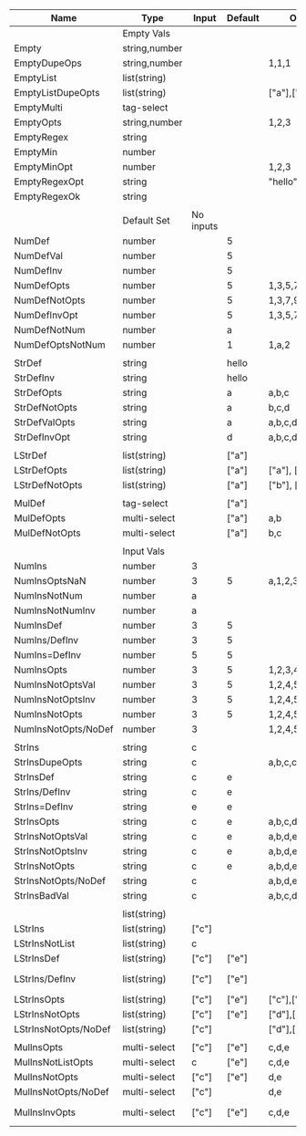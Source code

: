 | Name                 | Type          | Input     | Default | Options           | Validation | -> | Output | Optional | ErrorCreate  |
|----------------------|---------------|-----------|---------|-------------------|------------|----|--------|----------|--------------|
|                      | Empty Vals    |           |         |                   |            |    |        |          |              |
| Empty                | string,number |           |         |                   |            |    | ""     | false    |              |
| EmptyDupeOps         | string,number |           |         | 1,1,1             |            |    |        |          | unique       |
| EmptyList            | list(string)  |           |         |                   |            |    | ""     | false    |              |
| EmptyListDupeOpts    | list(string)  |           |         | ["a"],["a"]       |            |    |        |          | unique       |
| EmptyMulti           | tag-select    |           |         |                   |            |    | ""     | false    |              |
| EmptyOpts            | string,number |           |         | 1,2,3             |            |    | ""     | false    |              |
| EmptyRegex           | string        |           |         |                   | world      |    |        |          | regex error  |
| EmptyMin             | number        |           |         |                   | 1-10       |    |        |          | 1 <  < 10    |
| EmptyMinOpt          | number        |           |         | 1,2,3             | 2-5        |    |        |          | 2 <  < 5     |
| EmptyRegexOpt        | string        |           |         | "hello","goodbye" | goodbye    |    |        |          | regex error  |
| EmptyRegexOk         | string        |           |         |                   | .*         |    | ""     | false    |              |
|                      |               |           |         |                   |            |    |        |          |              |
|                      | Default Set   | No inputs |         |                   |            |    |        |          |              |
| NumDef               | number        |           | 5       |                   |            |    | 5      | true     |              |
| NumDefVal            | number        |           | 5       |                   | 3-7        |    | 5      | true     |              |
| NumDefInv            | number        |           | 5       |                   | 10-        |    |        |          | 10 < 5 < 0   |
| NumDefOpts           | number        |           | 5       | 1,3,5,7           | 2-6        |    | 5      | true     |              |
| NumDefNotOpts        | number        |           | 5       | 1,3,7,9           | 2-6        |    |        |          | valid option |
| NumDefInvOpt         | number        |           | 5       | 1,3,5,7           | 6-10       |    |        |          | 6 < 5 < 10   |
| NumDefNotNum         | number        |           | a       |                   |            |    |        |          | a number     |
| NumDefOptsNotNum     | number        |           | 1       | 1,a,2             |            |    |        |          | a number     |
|                      |               |           |         |                   |            |    |        |          |              |
| StrDef               | string        |           | hello   |                   |            |    | hello  | true     |              |
| StrDefInv            | string        |           | hello   |                   | world      |    |        |          | regex error  |
| StrDefOpts           | string        |           | a       | a,b,c             |            |    | a      | true     |              |
| StrDefNotOpts        | string        |           | a       | b,c,d             |            |    |        |          | valid option |
| StrDefValOpts        | string        |           | a       | a,b,c,d,e,f       | [a-c]      |    | a      | true     |              |
| StrDefInvOpt         | string        |           | d       | a,b,c,d,e,f       | [a-c]      |    |        |          | regex error  |
|                      |               |           |         |                   |            |    |        |          |              |
| LStrDef              | list(string)  |           | ["a"]   |                   |            |    | ["a"]  | true     |              |
| LStrDefOpts          | list(string)  |           | ["a"]   | ["a"], ["b"]      |            |    | ["a"]  | true     |              |
| LStrDefNotOpts       | list(string)  |           | ["a"]   | ["b"], ["c"]      |            |    |        |          | valid option |
|                      |               |           |         |                   |            |    |        |          |              |
| MulDef               | tag-select    |           | ["a"]   |                   |            |    | ["a"]  | true     |              |
| MulDefOpts           | multi-select  |           | ["a"]   | a,b               |            |    | ["a"]  | true     |              |
| MulDefNotOpts        | multi-select  |           | ["a"]   | b,c               |            |    |        |          | valid option |
|                      |               |           |         |                   |            |    |        |          |              |
|                      | Input Vals    |           |         |                   |            |    |        |          |              |
| NumIns               | number        | 3         |         |                   |            |    | 3      | false    |              |
| NumInsOptsNaN        | number        | 3         | 5       | a,1,2,3,4,5       | 1-3        |    |        |          | a number     |
| NumInsNotNum         | number        | a         |         |                   |            |    | a      | false    |              |
| NumInsNotNumInv      | number        | a         |         |                   | 1-3        |    |        |          | 1 < a < 3    |
| NumInsDef            | number        | 3         | 5       |                   |            |    | 3      | true     |              |
| NumIns/DefInv        | number        | 3         | 5       |                   | 1-3        |    | 3      | true     |              |
| NumIns=DefInv        | number        | 5         | 5       |                   | 1-3        |    |        |          | 1 < 5 < 3    |
| NumInsOpts           | number        | 3         | 5       | 1,2,3,4,5         | 1-3        |    | 3      | true     |              |
| NumInsNotOptsVal     | number        | 3         | 5       | 1,2,4,5           | 1-3        |    | 3      | true     |              |
| NumInsNotOptsInv     | number        | 3         | 5       | 1,2,4,5           | 1-2        |    |        | true     | 1 < 3 < 2    |
| NumInsNotOpts        | number        | 3         | 5       | 1,2,4,5           |            |    | 3      | true     |              |
| NumInsNotOpts/NoDef  | number        | 3         |         | 1,2,4,5           |            |    | 3      | false    |              |
|                      |               |           |         |                   |            |    |        |          |              |
| StrIns               | string        | c         |         |                   |            |    | c      | false    |              |
| StrInsDupeOpts       | string        | c         |         | a,b,c,c           |            |    |        |          | unique       |
| StrInsDef            | string        | c         | e       |                   |            |    | c      | true     |              |
| StrIns/DefInv        | string        | c         | e       |                   | [a-c]      |    | c      | true     |              |
| StrIns=DefInv        | string        | e         | e       |                   | [a-c]      |    |        |          | regex error  |
| StrInsOpts           | string        | c         | e       | a,b,c,d,e         | [a-c]      |    | c      | true     |              |
| StrInsNotOptsVal     | string        | c         | e       | a,b,d,e           | [a-c]      |    | c      | true     |              |
| StrInsNotOptsInv     | string        | c         | e       | a,b,d,e           | [a-b]      |    |        |          | regex error  |
| StrInsNotOpts        | string        | c         | e       | a,b,d,e           |            |    | c      | true     |              |
| StrInsNotOpts/NoDef  | string        | c         |         | a,b,d,e           |            |    | c      | false    |              |
| StrInsBadVal         | string        | c         |         | a,b,c,d,e         | 1-10       |    |        |          | min cannot   |
|                      |               |           |         |                   |            |    |        |          |              |
|                      | list(string)  |           |         |                   |            |    |        |          |              |
| LStrIns              | list(string)  | ["c"]     |         |                   |            |    | ["c"]  | false    |              |
| LStrInsNotList       | list(string)  | c         |         |                   |            |    | c      | false    |              |
| LStrInsDef           | list(string)  | ["c"]     | ["e"]   |                   |            |    | ["c"]  | true     |              |
| LStrIns/DefInv       | list(string)  | ["c"]     | ["e"]   |                   | [a-c]      |    |        |          | regex cannot |
| LStrInsOpts          | list(string)  | ["c"]     | ["e"]   | ["c"],["d"],["e"] |            |    | ["c"]  | true     |              |
| LStrInsNotOpts       | list(string)  | ["c"]     | ["e"]   | ["d"],["e"]       |            |    | ["c"]  | true     |              |
| LStrInsNotOpts/NoDef | list(string)  | ["c"]     |         | ["d"],["e"]       |            |    | ["c"]  | false    |              |
|                      |               |           |         |                   |            |    |        |          |              |
| MulInsOpts           | multi-select  | ["c"]     | ["e"]   | c,d,e             |            |    | ["c"]  | true     |              |
| MulInsNotListOpts    | multi-select  | c         | ["e"]   | c,d,e             |            |    | c      | true     |              |
| MulInsNotOpts        | multi-select  | ["c"]     | ["e"]   | d,e               |            |    | ["c"]  | true     |              |
| MulInsNotOpts/NoDef  | multi-select  | ["c"]     |         | d,e               |            |    | ["c"]  | false    |              |
| MulInsInvOpts        | multi-select  | ["c"]     | ["e"]   | c,d,e             | [a-c]      |    |        |          | regex cannot |